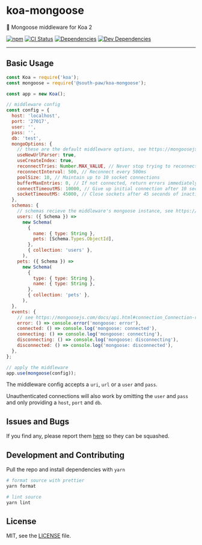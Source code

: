 # koa-mongoose

🍃 Mongoose middleware for Koa 2

[![npm](https://img.shields.io/npm/v/@south-paw/koa-mongoose.svg)](https://www.npmjs.com/package/@south-paw/koa-mongoose)
[![CI Status](https://img.shields.io/travis/South-Paw/koa-mongoose.svg)](https://travis-ci.org/South-Paw/koa-mongoose)
[![Dependencies](https://david-dm.org/South-Paw/koa-mongoose/status.svg)](https://david-dm.org/South-Paw/koa-mongoose)
[![Dev Dependencies](https://david-dm.org/South-Paw/koa-mongoose/dev-status.svg)](https://david-dm.org/South-Paw/koa-mongoose?type=dev)

---

## Basic Usage

```js
const Koa = require('koa');
const mongoose = require('@south-paw/koa-mongoose');

const app = new Koa();

// middleware config
const config = {
  host: 'localhost',
  port: '27017',
  user: '',
  pass: '',
  db: 'test',
  mongoOptions: {
    // these are the default middleware options, see https://mongoosejs.com/docs/connections.html#options
    useNewUrlParser: true,
    useCreateIndex: true,
    reconnectTries: Number.MAX_VALUE, // Never stop trying to reconnect
    reconnectInterval: 500, // Reconnect every 500ms
    poolSize: 10, // Maintain up to 10 socket connections
    bufferMaxEntries: 0, // If not connected, return errors immediately rather than waiting for reconnect
    connectTimeoutMS: 10000, // Give up initial connection after 10 seconds
    socketTimeoutMS: 45000, // Close sockets after 45 seconds of inactivity
  },
  schemas: {
    // schemas recieve the middleware's mongoose instance, see https://mongoosejs.com/docs/schematypes.html
    users: ({ Schema }) =>
      new Schema(
        {
          name: { type: String },
          pets: [Schema.Types.ObjectId],
        },
        { collection: 'users' },
      ),
    pets: ({ Schema }) =>
      new Schema(
        {
          type: { type: String },
          name: { type: String },
        },
        { collection: 'pets' },
      ),
  },
  events: {
    // see https://mongoosejs.com/docs/api.html#connection_Connection-readyState
    error: () => console.error('mongoose: error'),
    connected: () => console.log('mongoose: connected'),
    connecting: () => console.log('mongoose: connecting'),
    disconnecting: () => console.log('mongoose: disconnecting'),
    disconnected: () => console.log('mongoose: disconnected'),
  },
};

// apply the middleware
app.use(mongoose(config));
```

The middleware config accepts a `uri`, `url` or a `user` and `pass`.

Unauthenticated connections will also work by omitting the `user` and `pass` and only providing a `host`, `port` and `db`.

## Issues and Bugs

If you find any, please report them [here](https://github.com/South-Paw/koa-mongoose/issues) so they can be squashed.

## Development and Contributing

Pull the repo and install dependencies with `yarn`

```bash
# format source with prettier
yarn format

# lint source
yarn lint
```

## License

MIT, see the [LICENSE](./LICENSE) file.
